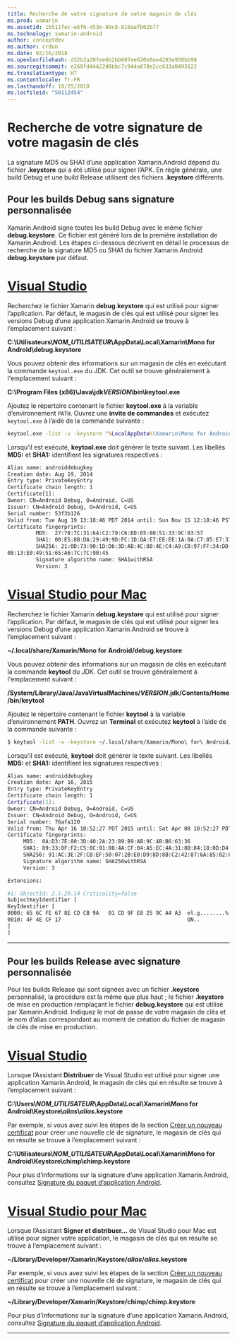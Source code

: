 ```yaml
---
title: Recherche de votre signature de votre magasin de clés
ms.prod: xamarin
ms.assetid: 1b511fec-e6f6-453e-89c8-810aafb02b77
ms.technology: xamarin-android
author: conceptdev
ms.author: crdun
ms.date: 02/16/2018
ms.openlocfilehash: d32b2a20fee6b2bb007ee620e0ae4203e950bb98
ms.sourcegitcommit: e268fd44422d0bbc7c944a678e2cc633a0493122
ms.translationtype: HT
ms.contentlocale: fr-FR
ms.lasthandoff: 10/25/2018
ms.locfileid: "50112454"
---
```

# <a name="finding-your-keystores-signature"></a>Recherche de votre signature de votre magasin de clés

La signature MD5 ou SHA1 d’une application Xamarin.Android dépend du fichier **.keystore** qui a été utilisé pour signer l’APK. En règle générale, une build Debug et une build Release utilisent des fichiers **.keystore** différents.

## <a name="for-debug--non-custom-signed-builds"></a>Pour les builds Debug sans signature personnalisée

Xamarin.Android signe toutes les build Debug avec le même fichier **debug.keystore**. Ce fichier est généré lors de la première installation de Xamarin.Android. Les étapes ci-dessous décrivent en détail le processus de recherche de la signature MD5 ou SHA1 du fichier Xamarin.Android **debug.keystore** par défaut.

# <a name="visual-studiotabwindows"></a>[Visual Studio](#tab/windows)

Recherchez le fichier Xamarin **debug.keystore** qui est utilisé pour signer l’application. Par défaut, le magasin de clés qui est utilisé pour signer les versions Debug d’une application Xamarin.Android se trouve à l’emplacement suivant :

**C:\\Utilisateurs\\*NOM_UTILISATEUR*\\AppData\\Local\\Xamarin\\Mono for Android\\debug.keystore**

Vous pouvez obtenir des informations sur un magasin de clés en exécutant la commande `keytool.exe` du JDK. Cet outil se trouve généralement à l'emplacement suivant :

**C:\\Program Files (x86)\\Java\\jdk*VERSION*\\bin\\keytool.exe**

Ajoutez le répertoire contenant le fichier **keytool.exe** à la variable d’environnement `PATH`.
Ouvrez une **invite de commandes** et exécutez `keytool.exe` à l’aide de la commande suivante :

```cmd
keytool.exe -list -v -keystore "%LocalAppData%\Xamarin\Mono for Android\debug.keystore" -alias androiddebugkey -storepass android -keypass android
```

Lorsqu’il est exécuté, **keytool.exe** doit générer le texte suivant. Les libellés **MD5:** et **SHA1:** identifient les signatures respectives :

```cmd
Alias name: androiddebugkey
Creation date: Aug 19, 2014
Entry type: PrivateKeyEntry
Certificate chain length: 1
Certificate[1]:
Owner: CN=Android Debug, O=Android, C=US
Issuer: CN=Android Debug, O=Android, C=US
Serial number: 53f3b126
Valid from: Tue Aug 19 13:18:46 PDT 2014 until: Sun Nov 15 12:18:46 PST 2043
Certificate fingerprints:
         MD5:  27:78:7C:31:64:C2:79:C6:ED:E5:80:51:33:9C:03:57
         SHA1: 00:E5:8B:DA:29:49:9D:FC:1D:DA:E7:EE:EE:1A:8A:C7:85:E7:31:23
         SHA256: 21:0D:73:90:1D:D6:3D:AB:4C:80:4E:C4:A9:CB:97:FF:34:DD:B4:42:FC:
08:13:E0:49:51:65:A6:7C:7C:90:45
         Signature algorithm name: SHA1withRSA
         Version: 3
```


# <a name="visual-studio-for-mactabmacos"></a>[Visual Studio pour Mac](#tab/macos)

Recherchez le fichier Xamarin **debug.keystore** qui est utilisé pour signer l’application. Par défaut, le magasin de clés qui est utilisé pour signer les versions Debug d’une application Xamarin.Android se trouve à l’emplacement suivant :

**~/.local/share/Xamarin/Mono for Android/debug.keystore**


Vous pouvez obtenir des informations sur un magasin de clés en exécutant la commande **keytool** du JDK. Cet outil se trouve généralement à l'emplacement suivant :

**/System/Library/Java/JavaVirtualMachines/*VERSION*.jdk/Contents/Home/bin/keytool**

Ajoutez le répertoire contenant le fichier **keytool** à la variable d’environnement **PATH**.
Ouvrez un **Terminal** et exécutez **keytool** à l’aide de la commande suivante :

```bash
$ keytool -list -v -keystore ~/.local/share/Xamarin/Mono\ for\ Android/debug.keystore -alias androiddebugkey -storepass android -keypass android
```

Lorsqu’il est exécuté, **keytool** doit générer le texte suivant. Les libellés **MD5:** et **SHA1:** identifient les signatures respectives :

```bash
Alias name: androiddebugkey
Creation date: Apr 16, 2015
Entry type: PrivateKeyEntry
Certificate chain length: 1
Certificate[1]:
Owner: CN=Android Debug, O=Android, C=US
Issuer: CN=Android Debug, O=Android, C=US
Serial number: 76afa120
Valid from: Thu Apr 16 10:52:27 PDT 2015 until: Sat Apr 08 10:52:27 PDT 2045
Certificate fingerprints:
     MD5:  0A:D3:7E:80:3D:40:2A:23:89:B9:AB:9C:4B:B6:63:36
     SHA1: 89:33:8F:F2:C5:0C:91:08:4A:CF:04:A5:EC:4A:31:80:84:18:0D:D4
     SHA256: 91:AC:3E:2F:CB:EF:50:07:2B:E0:D9:8D:8B:C2:42:87:6A:85:02:86:EB:44:84:10:34:02:ED:35:CE:C6:38:47
     Signature algorithm name: SHA256withRSA
     Version: 3

Extensions:

#1: ObjectId: 2.5.29.14 Criticality=false
SubjectKeyIdentifier [
KeyIdentifier [
0000: 65 6C FE 67 8E CD CB 9A   01 CD 9F E8 25 9C A4 A3  el.g........%...
0010: 4F 4E CF 17                                        ON..
]
]
```

-----

## <a name="for-release--custom-signed-builds"></a>Pour les builds Release avec signature personnalisée

Pour les builds Release qui sont signées avec un fichier **.keystore** personnalisé, la procédure est la même que plus haut ; le fichier **.keystore** de mise en production remplaçant le fichier **debug.keystore** qui est utilisé par Xamarin.Android. Indiquez le mot de passe de votre magasin de clés et le nom d’alias correspondant au moment de création du fichier de magasin de clés de mise en production.

# <a name="visual-studiotabwindows"></a>[Visual Studio](#tab/windows)

Lorsque l’Assistant **Distribuer** de Visual Studio est utilisé pour signer une application Xamarin.Android, le magasin de clés qui en résulte se trouve à l’emplacement suivant :

**C:\\Users\\*NOM_UTILISATEUR*\\AppData\\Local\\Xamarin\\Mono for Android\\Keystore\\*alias*\\*alias*.keystore**

Par exemple, si vous avez suivi les étapes de la section [Créer un nouveau certificat](~/android/deploy-test/signing/index.md#newcertvs) pour créer une nouvelle clé de signature, le magasin de clés qui en résulte se trouve à l’emplacement suivant :

**C:\\Utilisateurs\\*NOM_UTILISATEUR*\\AppData\\Local\\Xamarin\\Mono for Android\\Keystore\\chimp\\chimp.keystore**

Pour plus d’informations sur la signature d’une application Xamarin.Android, consultez [Signature du paquet d’application Android](~/android/deploy-test/signing/index.md).


# <a name="visual-studio-for-mactabmacos"></a>[Visual Studio pour Mac](#tab/macos)

Lorsque l’Assistant **Signer et distribuer...** de Visual Studio pour Mac est utilisé pour signer votre application, le magasin de clés qui en résulte se trouve à l’emplacement suivant :

**~/Library/Developer/Xamarin/Keystore/*alias*/*alias*.keystore**

Par exemple, si vous avez suivi les étapes de la section [Créer un nouveau certificat](~/android/deploy-test/signing/index.md#newcertxs) pour créer une nouvelle clé de signature, le magasin de clés qui en résulte se trouve à l’emplacement suivant :

**~/Library/Developer/Xamarin/Keystore/chimp/chimp.keystore**

Pour plus d’informations sur la signature d’une application Xamarin.Android, consultez [Signature du paquet d’application Android](~/android/deploy-test/signing/index.md).


-----
